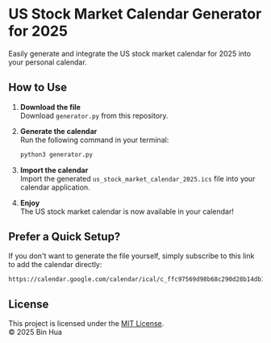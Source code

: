 # US Stock Market Calendar Generator for 2025

Easily generate and integrate the US stock market calendar for 2025 into your personal calendar.  

## How to Use

1. **Download the file**  
   Download `generator.py` from this repository.

2. **Generate the calendar**  
   Run the following command in your terminal:  
   ```bash
   python3 generator.py
   ```

3. **Import the calendar**  
   Import the generated `us_stock_market_calendar_2025.ics` file into your calendar application.

4. **Enjoy**  
   The US stock market calendar is now available in your calendar!

## Prefer a Quick Setup?  

If you don't want to generate the file yourself, simply subscribe to this link to add the calendar directly:  

```
https://calendar.google.com/calendar/ical/c_ffc97569d98b68c290d28b14db1f5fe7e62a7750a708baf10620ae2c20d58227%40group.calendar.google.com/public/basic.ics
```

## License  

This project is licensed under the [MIT License](LICENSE).  
© 2025 Bin Hua  
